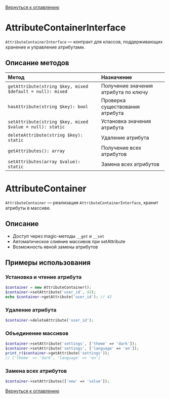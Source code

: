 [Вернуться к оглавлению](../index.md)
# AttributeContainerInterface

`AttributeContainerInterface` — контракт для классов, поддерживающих хранение и управление атрибутами.

## Описание методов

| Метод | Назначение |
|:------|:-----------|
| `getAttribute(string $key, mixed $default = null): mixed` | Получение значения атрибута по ключу |
| `hasAttribute(string $key): bool` | Проверка существования атрибута |
| `setAttribute(string $key, mixed $value = null): static` | Установка значения атрибута |
| `deleteAttribute(string $key): static` | Удаление атрибута |
| `getAttributes(): array` | Получение всех атрибутов |
| `setAttributes(array $value): static` | Замена всех атрибутов |

# AttributeContainer

`AttributeContainer` — реализация `AttributeContainerInterface`, хранит атрибуты в массиве.

## Описание

- Доступ через magic-методы `__get` и `__set`
- Автоматическое слияние массивов при setAttribute
- Возможность явной замены атрибутов

## Примеры использования

### Установка и чтение атрибута

```php
$container = new AttributeContainer();
$container->setAttribute('user_id', 42);
echo $container->getAttribute('user_id'); // 42
```

### Удаление атрибута

```php
$container->deleteAttribute('user_id');
```

### Объединение массивов

```php
$container->setAttribute('settings', ['theme' => 'dark']);
$container->setAttribute('settings', ['language' => 'en']);
print_r($container->getAttribute('settings'));
// ['theme' => 'dark', 'language' => 'en']
```

### Замена всех атрибутов

```php
$container->setAttributes(['new' => 'value']);
```
[Вернуться к оглавлению](../index.md)
